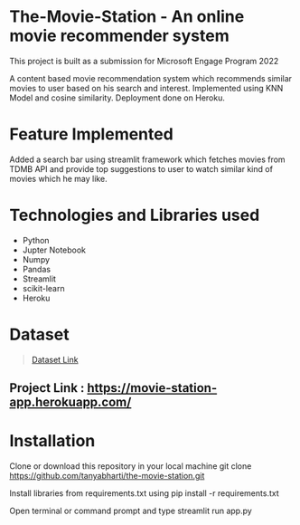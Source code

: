 # The-Movie-Station - An online movie recommender system

This project is built as a submission for Microsoft Engage Program 2022
 
 A content based movie recommendation system which recommends similar movies to user based on his search and interest.
 Implemented using KNN Model and cosine similarity.
 Deployment done on Heroku.

# Feature Implemented
Added a search bar using streamlit framework which fetches movies from TDMB API and provide top suggestions to user to watch similar kind of movies which he may like.

#  Technologies and Libraries used
- Python
- Jupter Notebook
- Numpy
- Pandas
- Streamlit
- scikit-learn
- Heroku

# Dataset
> [Dataset Link ](https://www.kaggle.com/datasets/tmdb/tmdb-movie-metadata)

## Project Link : https://movie-station-app.herokuapp.com/


# Installation
Clone or download this repository in your local machine
git clone https://github.com/tanyabharti/the-movie-station.git

Install libraries from requirements.txt using
pip install -r requirements.txt

Open terminal or command prompt and type
streamlit run app.py



 
